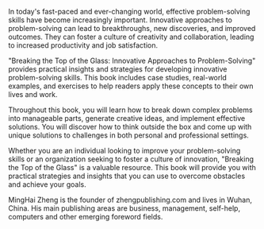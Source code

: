 

In today's fast-paced and ever-changing world, effective problem-solving skills have become increasingly important. Innovative approaches to problem-solving can lead to breakthroughs, new discoveries, and improved outcomes. They can foster a culture of creativity and collaboration, leading to increased productivity and job satisfaction.

"Breaking the Top of the Glass: Innovative Approaches to Problem-Solving" provides practical insights and strategies for developing innovative problem-solving skills. This book includes case studies, real-world examples, and exercises to help readers apply these concepts to their own lives and work.

Throughout this book, you will learn how to break down complex problems into manageable parts, generate creative ideas, and implement effective solutions. You will discover how to think outside the box and come up with unique solutions to challenges in both personal and professional settings.

Whether you are an individual looking to improve your problem-solving skills or an organization seeking to foster a culture of innovation, "Breaking the Top of the Glass" is a valuable resource. This book will provide you with practical strategies and insights that you can use to overcome obstacles and achieve your goals.

MingHai Zheng is the founder of zhengpublishing.com and lives in Wuhan, China. His main publishing areas are business, management, self-help, computers and other emerging foreword fields.
